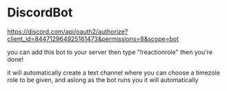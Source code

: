 # DiscordBot
https://discord.com/api/oauth2/authorize?client_id=844712964925161473&permissions=8&scope=bot

you can add this bot to your server then type "!reactionrole" then you're done!

it will automatically create a text channel where you can choose a timezole role to be given, and aslong as the bot runs you it will automatically 
